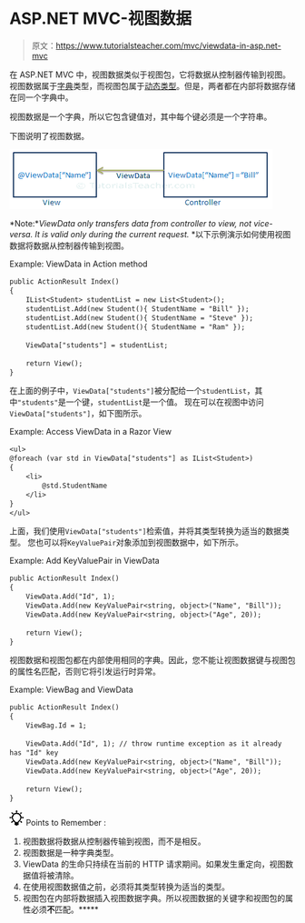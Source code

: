 # ASP.NET MVC-视图数据

> 原文：<https://www.tutorialsteacher.com/mvc/viewdata-in-asp.net-mvc>

在 ASP.NET MVC 中，视图数据类似于视图包，它将数据从控制器传输到视图。视图数据属于[字典](/csharp/csharp-dictionary)类型，而视图包属于[动态类型](/csharp/csharp-dynamic-type)。但是，两者都在内部将数据存储在同一个字典中。

视图数据是一个字典，所以它包含键值对，其中每个键必须是一个字符串。

下图说明了视图数据。

[![](img/665dd55fa9a2e7374e1a2db127d794f6.png)](../../Content/images/mvc/viewdata.png)

*Note:**ViewData only transfers data from controller to view, not vice-versa. It is valid only during the current request.* *以下示例演示如何使用视图数据将数据从控制器传输到视图。

Example: ViewData in Action method 

```
public ActionResult Index()
{
    IList<Student> studentList = new List<Student>();
    studentList.Add(new Student(){ StudentName = "Bill" });
    studentList.Add(new Student(){ StudentName = "Steve" });
    studentList.Add(new Student(){ StudentName = "Ram" });

    ViewData["students"] = studentList;

    return View();
} 
```

在上面的例子中，`ViewData["students"]`被分配给一个`studentList`，其中`"students"`是一个键，`studentList`是一个值。 现在可以在视图中访问`ViewData["students"]`，如下图所示。

Example: Access ViewData in a Razor View 

```
<ul>
@foreach (var std in ViewData["students"] as IList<Student>)
{
    <li>
        @std.StudentName
    </li>
}
</ul>
```

上面，我们使用`ViewData["students"]`检索值，并将其类型转换为适当的数据类型。 您也可以将`KeyValuePair`对象添加到视图数据中，如下所示。

Example: Add KeyValuePair in ViewData 

```
public ActionResult Index()
{
    ViewData.Add("Id", 1);
    ViewData.Add(new KeyValuePair<string, object>("Name", "Bill"));
    ViewData.Add(new KeyValuePair<string, object>("Age", 20));

    return View();
} 
```

视图数据和视图包都在内部使用相同的字典。因此，您不能让视图数据键与视图包的属性名匹配，否则它将引发运行时异常。

Example: ViewBag and ViewData 

```
public ActionResult Index()
{
    ViewBag.Id = 1;

    ViewData.Add("Id", 1); // throw runtime exception as it already has "Id" key
    ViewData.Add(new KeyValuePair<string, object>("Name", "Bill"));
    ViewData.Add(new KeyValuePair<string, object>("Age", 20));

    return View();
} 
```

![](img/85db52f5404f0c468e1b194aa487d6a1.png)  Points to Remember :

1.  视图数据将数据从控制器传输到视图，而不是相反。
2.  视图数据是一种字典类型。
3.  ViewData 的生命只持续在当前的 HTTP 请求期间。如果发生重定向，视图数据值将被清除。
4.  在使用视图数据值之前，必须将其类型转换为适当的类型。
5.  视图包在内部将数据插入视图数据字典。所以视图数据的关键字和视图包的属性必须**不**匹配。*****